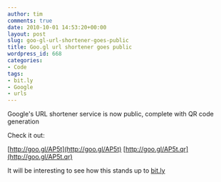 ```yaml
---
author: tim
comments: true
date: 2010-10-01 14:53:20+00:00
layout: post
slug: goo-gl-url-shortener-goes-public
title: Goo.gl url shortener goes public
wordpress_id: 668
categories:
- Code
tags:
- bit.ly
- Google
- urls
---
```


Google's URL shortener service is now public, complete with QR code generation

Check it out:

[http://goo.gl/AP5t](http://goo.gl/AP5t)
[http://goo.gl/AP5t.qr](http://goo.gl/AP5t.qr)

It will be interesting to see how this stands up to [bit.ly](http://bit.ly)
